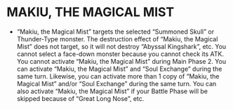 # MAKIU, THE MAGICAL MIST

*   “Makiu, the Magical Mist” targets the selected “Summoned Skull” or Thunder-Type monster. The destruction effect of “Makiu, the Magical Mist” does not target, so it will not destroy “Abyssal Kingshark”, etc. You cannot select a face-down monster because you cannot check its ATK. You cannot activate “Makiu, the Magical Mist” during Main Phase 2. You can activate “Makiu, the Magical Mist” and “Soul Exchange” during the same turn. Likewise, you can activate more than 1 copy of “Makiu, the Magical Mist” and/or “Soul Exchange” during the same turn. You can also activate “Makiu, the Magical Mist” if your Battle Phase will be skipped because of “Great Long Nose”, etc.

